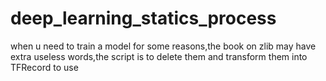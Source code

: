 # deep_learning_statics_process
when u need to train a model for some reasons,the book on zlib may have extra useless words,the script is to delete them and transform them into TFRecord to use
